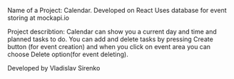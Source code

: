 Name of a Project: Calendar.
Developed on React
Uses database for event storing at mockapi.io

Project describtion:
Calendar can show you a current day and time and planned tasks to do. You can add and delete tasks by pressing Create button (for event creation) and when you click on event area you can choose Delete option(for event deleting).

Developed by Vladislav Sirenko